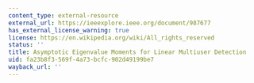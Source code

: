```yaml
---
content_type: external-resource
external_url: https://ieeexplore.ieee.org/document/987677
has_external_license_warning: true
license: https://en.wikipedia.org/wiki/All_rights_reserved
status: ''
title: Asymptotic Eigenvalue Moments for Linear Multiuser Detection
uid: fa23b8f3-569f-4a73-bcfc-902d49199be7
wayback_url: ''
---
```

